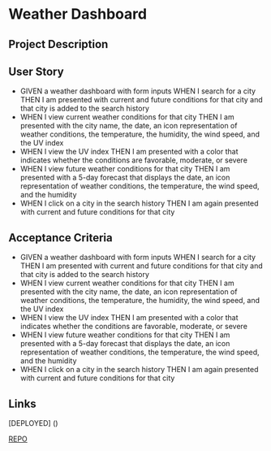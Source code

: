 # Weather Dashboard 

## Project Description 

## User Story 

- GIVEN a weather dashboard with form inputs WHEN I search for a city THEN I am presented with current and future conditions for that city and that city is added to the search history
- WHEN I view current weather conditions for that city THEN I am presented with the city
name, the date, an icon representation of weather conditions, the temperature, the humidity, the wind speed, and the UV index
- WHEN I view the UV index THEN I am presented with a color that indicates whether the conditions are favorable, moderate, or severe
- WHEN I view future weather conditions for that city THEN I am presented with a 5-day forecast that displays the date, an icon representation of weather conditions, the temperature, the wind speed, and the humidity
- WHEN I click on a city in the search history THEN I am again presented with current and future conditions for that city

## Acceptance Criteria 

- GIVEN a weather dashboard with form inputs WHEN I search for a city THEN I am presented with current and future conditions for that city and that city is added to the search history
- WHEN I view current weather conditions for that city THEN I am presented with the city name, the date, an icon representation of weather conditions, the temperature, the humidity, the wind speed, and the UV index
- WHEN I view the UV index THEN I am presented with a color that indicates whether the conditions are favorable, moderate, or severe
- WHEN I view future weather conditions for that city THEN I am presented with a 5-day forecast that displays the date, an icon representation of weather conditions, the temperature, the wind speed, and the humidity
- WHEN I click on a city in the search history THEN I am again presented with current and future conditions for that city

## Links 
[DEPLOYED] ()

[REPO](https://github.com/anjulituck/weatherdash)